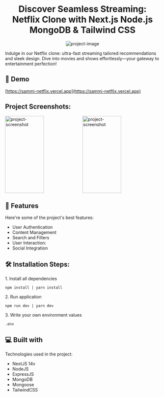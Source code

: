 <h1 align="center" id="title">Discover Seamless Streaming: Netflix Clone with Next.js Node.js MongoDB &amp; Tailwind CSS</h1>

<p align="center"><img src="https://media.graphassets.com/wy6y0Xf1SgKEO2mICeir" alt="project-image"></p>

<p id="description">Indulge in our Netflix clone: ultra-fast streaming tailored recommendations and sleek design. Dive into movies and shows effortlessly—your gateway to entertainment perfection!</p>

<h2>🚀 Demo</h2>

[https://sammi-netflix.vercel.app](https://sammi-netflix.vercel.app)

<h2>Project Screenshots:</h2>

<div style="display: flex">
  <img src="https://media.graphassets.com/Il65xvZRHCtHGYlHB0eb" alt="project-screenshot" width="50%" height="250px/" style="object-fit: cover">
  <img src="https://media.graphassets.com/3ajdZlXRsmcG770Fi0A6" alt="project-screenshot" width="50%" height="250px/" style="object-fit: cover">
</div>

<h2>🧐 Features</h2>

Here're some of the project's best features:

*   User Authentication
*   Content Management
*   Search and Filters
*   User Interaction:
*   Social Integration

<h2>🛠️ Installation Steps:</h2>

<p>1. Install all dependencies</p>

```
npm install | yarn install
```

<p>2. Run application</p>

```
npm run dev | yarn dev
```

<p>3. Write your own environment values</p>

```
.env
```



<h2>💻 Built with</h2>

Technologies used in the project:

*   NextJS 14v
*   NodeJS
*   ExpressJS
*   MongoDB
*   Mongoose
*   TailwindCSS

